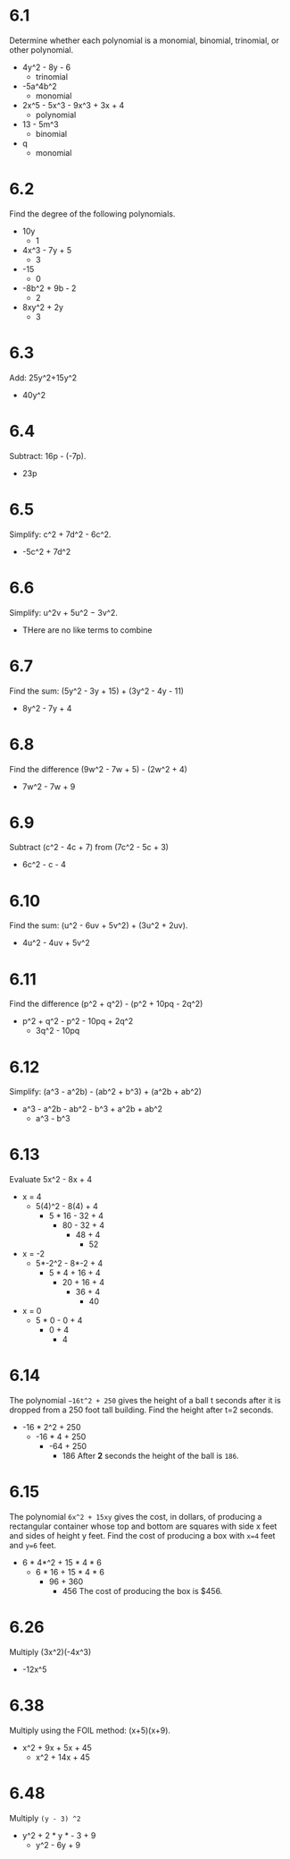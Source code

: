 # 6.1
Determine whether each polynomial is a monomial, binomial, trinomial, or other polynomial.
- 4y^2 - 8y - 6
    - trinomial
- -5a^4b^2
    - monomial
- 2x^5 - 5x^3 - 9x^3 + 3x + 4
    - polynomial
- 13 - 5m^3
    - binomial
- q
    - monomial

# 6.2
Find the degree of the following polynomials.
- 10y
    - 1
- 4x^3 - 7y + 5
    - 3
- -15
    - 0
- -8b^2 + 9b - 2
    - 2
- 8xy^2 + 2y
    - 3

# 6.3
Add: 25y^2+15y^2
- 40y^2

# 6.4
Subtract: 16p - (-7p).
- 23p

# 6.5
Simplify: c^2 + 7d^2 - 6c^2.
- -5c^2 + 7d^2

# 6.6
Simplify: u^2v + 5u^2 − 3v^2.
- THere are no like terms to combine

# 6.7
Find the sum: (5y^2 - 3y + 15) + (3y^2 - 4y - 11)
- 8y^2 - 7y + 4

# 6.8
Find the difference (9w^2 - 7w + 5) - (2w^2 + 4)
- 7w^2 - 7w + 9

# 6.9
Subtract (c^2 - 4c + 7) from (7c^2 - 5c + 3)
- 6c^2 - c - 4

# 6.10
Find the sum: (u^2 - 6uv + 5v^2) + (3u^2 + 2uv).
- 4u^2 - 4uv + 5v^2

# 6.11
Find the difference (p^2 + q^2) - (p^2 + 10pq - 2q^2)
- p^2 + q^2 - p^2 - 10pq + 2q^2
    - 3q^2 - 10pq

# 6.12
Simplify: (a^3 - a^2b) - (ab^2 + b^3) + (a^2b + ab^2)
- a^3 - a^2b - ab^2 - b^3 + a^2b + ab^2
    - a^3 - b^3

# 6.13
Evaluate 5x^2 - 8x + 4
- x = 4
    - 5(4)^2 - 8(4) + 4
        - 5 * 16 - 32 + 4
            - 80 - 32 + 4
                - 48 + 4
                    - 52
- x = -2
    - 5*-2^2 - 8*-2 + 4
        - 5 * 4 + 16 + 4
            - 20 + 16 + 4
                - 36 + 4
                    - 40
- x = 0
    - 5 * 0 - 0 + 4
        - 0 + 4
            - 4

# 6.14
The polynomial `−16t^2 + 250` gives the height of a ball t seconds after it is dropped from a 250 foot tall building. Find the height after t=2 seconds.
- -16 * 2^2 + 250
    - -16 * 4 + 250
        - -64 + 250
            - 186
After **2** seconds the height of the ball is `186`.

# 6.15
The polynomial `6x^2 + 15xy` gives the cost, in dollars, of producing a rectangular container whose top and bottom are squares with side x feet and sides of height y feet. Find the cost of producing a box with `x=4` feet and `y=6` feet.
- 6  * 4*^2 + 15 * 4 * 6
    - 6 * 16 + 15 * 4 * 6
        - 96 + 360
            - 456
The cost of producing the box is $456.

# 6.26
Multiply (3x^2)(-4x^3)
- -12x^5

# 6.38
Multiply using the FOIL method: (x+5)(x+9).
- x^2 + 9x + 5x + 45
    - x^2 + 14x + 45

# 6.48
Multiply `(y - 3) ^2`
- y^2 + 2 * y * - 3 + 9
    - y^2 - 6y + 9